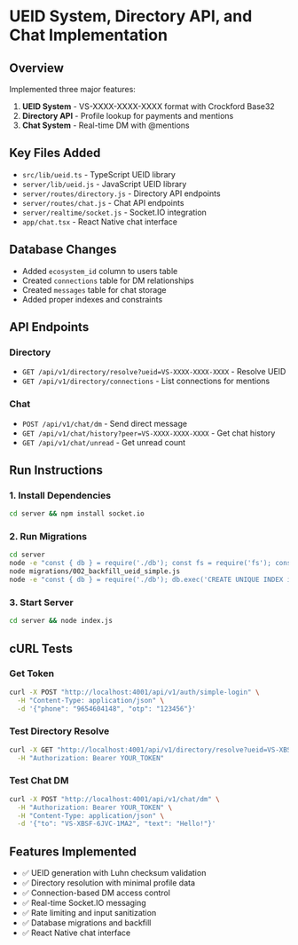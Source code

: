# UEID System, Directory API, and Chat Implementation

## Overview
Implemented three major features:
1. **UEID System** - VS-XXXX-XXXX-XXXX format with Crockford Base32
2. **Directory API** - Profile lookup for payments and mentions  
3. **Chat System** - Real-time DM with @mentions

## Key Files Added
- `src/lib/ueid.ts` - TypeScript UEID library
- `server/lib/ueid.js` - JavaScript UEID library
- `server/routes/directory.js` - Directory API endpoints
- `server/routes/chat.js` - Chat API endpoints
- `server/realtime/socket.js` - Socket.IO integration
- `app/chat.tsx` - React Native chat interface

## Database Changes
- Added `ecosystem_id` column to users table
- Created `connections` table for DM relationships
- Created `messages` table for chat storage
- Added proper indexes and constraints

## API Endpoints

### Directory
- `GET /api/v1/directory/resolve?ueid=VS-XXXX-XXXX-XXXX` - Resolve UEID
- `GET /api/v1/directory/connections` - List connections for mentions

### Chat  
- `POST /api/v1/chat/dm` - Send direct message
- `GET /api/v1/chat/history?peer=VS-XXXX-XXXX-XXXX` - Get chat history
- `GET /api/v1/chat/unread` - Get unread count

## Run Instructions

### 1. Install Dependencies
```bash
cd server && npm install socket.io
```

### 2. Run Migrations
```bash
cd server
node -e "const { db } = require('./db'); const fs = require('fs'); const sql = fs.readFileSync('./migrations/001_add_ueid_system.sql', 'utf8'); db.exec(sql);"
node migrations/002_backfill_ueid_simple.js
node -e "const { db } = require('./db'); db.exec('CREATE UNIQUE INDEX idx_users_ecosystem_id_unique ON users(ecosystem_id);');"
```

### 3. Start Server
```bash
cd server && node index.js
```

## cURL Tests

### Get Token
```bash
curl -X POST "http://localhost:4001/api/v1/auth/simple-login" \
  -H "Content-Type: application/json" \
  -d '{"phone": "9654604148", "otp": "123456"}'
```

### Test Directory Resolve
```bash
curl -X GET "http://localhost:4001/api/v1/directory/resolve?ueid=VS-XBSF-6JVC-1MA2" \
  -H "Authorization: Bearer YOUR_TOKEN"
```

### Test Chat DM
```bash
curl -X POST "http://localhost:4001/api/v1/chat/dm" \
  -H "Authorization: Bearer YOUR_TOKEN" \
  -H "Content-Type: application/json" \
  -d '{"to": "VS-XBSF-6JVC-1MA2", "text": "Hello!"}'
```

## Features Implemented
- ✅ UEID generation with Luhn checksum validation
- ✅ Directory resolution with minimal profile data
- ✅ Connection-based DM access control
- ✅ Real-time Socket.IO messaging
- ✅ Rate limiting and input sanitization
- ✅ Database migrations and backfill
- ✅ React Native chat interface